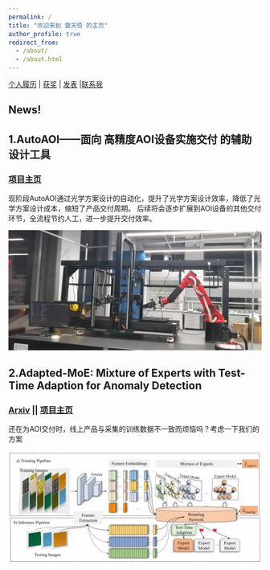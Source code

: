 ```yaml
---
permalink: /
title: "欢迎来到 雷天悟 的主页"
author_profile: true
redirect_from: 
  - /about/
  - /about.html
---
```


[个人履历](https://ray3572.github.io/cv/) | [获奖](https://ray3572.github.io//award/) | [发表](https://ray3572.github.io//publications/) |[联系我](https://ray3572.github.io//contact/)

[//]: # (# [2024新鲜出炉【点击跳转】]&#40;https://ray3572.github.io/news2024/&#41;)
## News!
## 1.AutoAOI——面向 **高精度AOI设备实施交付** 的辅助设计工具
### [项目主页](https://ray3572.github.io/AutoAOI_web)
现阶段AutoAOI通过光学方案设计的自动化，提升了光学方案设计效率，降低了光学方案设计成本，缩短了产品交付周期。
后续将会逐步扩展到AOI设备的其他交付环节，全流程节约人工，进一步提升交付效率。
<center>
  <img src="\images\/autoaoi\/devices.png">
</center>


## 2.Adapted-MoE: Mixture of Experts with Test-Time Adaption for Anomaly Detection 
### [Arxiv](https://arxiv.org/pdf/2409.05611) || [项目主页](https://ray3572.github.io/AdaptedMoE_web)
还在为AOI交付时，线上产品与采集的训练数据不一致而烦恼吗？考虑一下我们的方案
<center>
  <img src="\images\adaptedmoe\overview.png">
</center>







